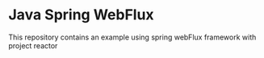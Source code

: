 # Java Spring WebFlux
This repository contains an example using spring webFlux framework with project reactor

